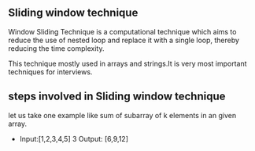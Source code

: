 ## Sliding window technique

Window Sliding Technique is a computational technique which aims to reduce the use of nested loop and replace it with a single loop, thereby reducing the time complexity.

This technique mostly used in arrays and strings.It is very most important techniques for interviews.

## steps involved in Sliding window technique

let us take one example like sum of subarray of k elements in an given array. 

- Input:[1,2,3,4,5]
        3
  Output: [6,9,12]     